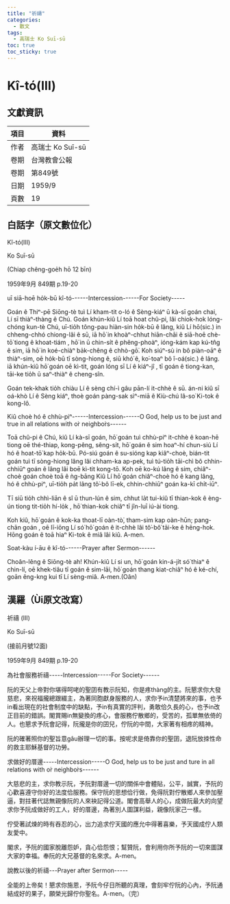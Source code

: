 ```yaml
---
title: "祈禱"
categories:
  - 散文
tags:
  - 高瑞士 Ko Suī-sū
toc: true
toc_sticky: true
---
```


# Kî-tó(III)

## 文獻資訊

| 項目 | 資料 |
|---|---|
| 作者 | 高瑞士 Ko Suī-sū |
| 卷期 | 台灣教會公報 |
| 卷期 | 第849號 |
| 日期 | 1959/9 |
| 頁數 | 19 |

## 白話字（原文數位化）

Kî-tó(III)

Ko Suī-sū

(Chiap chêng-goe̍h hō 12 bīn)

1959年9月 849期 p.19-20

uī siā-hoē ho̍k-bū kî-tó------Intercession------For Society-----

Goán ê Thiⁿ-pē Siōng-tè tuì Lí kham-tit o-ló ê Sèng-kiáⁿ ū kà-sī goán chai, Lí sī thiàⁿ-thàng ê Chú. Goán khún-kiû Lí toā hoat chû-pi, lâi chiok-hok lóng-chóng kun-tè Chú, uī-tio̍h tông-pau hiàn-sin ho̍k-bū ê lâng, kiû Lí hō(sic.) in chheng-chhó chiong-lâi ê sū, iā hō͘ in khoàⁿ-chhut hiān-chāi ê siā-hoē chè-tō͘ tiong ê khoat-tiám , hō͘ in ū chin-si̍t ê phêng-phoàⁿ, ióng-kám kap kú-tn̂g ê sim, iā hō͘ in koé-chiàⁿ ba̍k-chêng ê chhò-gō͘. Koh siúⁿ-sù in bô piàn-oāⁿ ê thiàⁿ-sim, oē ho̍k-bū tī sòng-hiong ê, siū khó͘ ê, ko͘-toaⁿ bô î-oá(sic.) ê lâng. iā khún-kiû hō͘ goán oē kì-tit, goán lóng sī Lí ê kiáⁿ-jî , tī goán ê tiong-kan, tāi-ke tio̍h ū saⁿ-thiàⁿ ê cheng-sîn.

Goán tek-khak tio̍h chiàu Lí ê sèng chí-ì gâu pān-lí it-chhè ê sū. án-ni kiû sī oá-khò Lí ê Sèng kiáⁿ, thoè goán pàng-sak sìⁿ-miā ê Kiù-chú Iâ-so͘ Ki-tok ê kong-lô.

Kiû choè hó ê chhù-piⁿ------Intercession------O God, help us to be just and true in all relations with o͘r neighbo͘rs------

Toā chû-pi ê Chú, kiû Lí kà-sī goán, hō͘ goán tuì chhù-piⁿ it-chhè ê koan-hē tiong oē thé-thiap, kong-pêng, sêng-si̍t, hō͘ goán ê sim hoaⁿ-hí chun-siú Lí hó ê hoat-tō͘ kap ho̍k-bū. Pó-siú goán ê su-sióng kap kiâⁿ-choè, bián-tit goán tuì tī sòng-hiong lâng lâi chham-ka ap-pek, tuì tú-tio̍h tāi-chì bô chhin-chhiūⁿ goán ê lâng lâi boē kì-tit kong-tō. Koh oē ko-kú lâng ê sim, chiâⁿ-choè goán choè toā ê ǹg-bāng Kiû Lí hō͘ goán chiâⁿ-choè hó ê kang lâng, hó ê chhù-piⁿ, uī-tio̍h pa̍t lâng tô͘-bô lī-ek, chhin-chhiūⁿ goán ka-kī chi̍t-iūⁿ.

Tī siū tio̍h chhì-liān ê sî ū thun-lún ê sim, chhut la̍t tui-kiû tī thian-kok ê èng-ún tiong tit-tio̍h hí-lo̍k , hō͘ thian-kok chiâⁿ tī jîn-luī iú-ài tiong.

Koh kiû, hō͘ goán ê kok-ka thoat-lī oàn-tò͘, tham-sim kap oàn-hūn; pang-chān goán , oē lī-iōng Lí só͘ hō͘ goán ê it-chhè lâi tô͘-bô͘ tāi-ke ê hēng-hok. Hōng goán ê toā hiaⁿ Ki-tok ê miâ lâi kiû. A-men.

Soat-kàu í-āu ê kî-tó------Prayer after Sermon------

Choân-lêng ê Siōng-tè ah! Khún-kiû Lí si un, hō͘ goán kin-á-ji̍t só͘ thiaⁿ ê chin-lí, oē khek-tiâu tī goán ê sim-lāi, hō͘ goán thang kiat-chiâⁿ hó ê ké-chí, goān êng-kng kui tī Lí sèng-miâ. A-men.(Oân)

## 漢羅（Ùi原文改寫）

祈禱 (III)

Ko Suī-sū

(接前月號12面)

1959年9月 849期 p.19-20

為社會服務祈禱-----Intercession-----For Society------

阮的天父上帝對你堪得呵咾的聖囝有教示阮知，你是疼thàng的主。阮懇求你大發慈悲，來祝福攏總跟綴主，為著同胞獻身服務的人，求你予in清楚將來的事，也予in看出現在的社會制度中的缺點，予in有真實的評判，勇敢佮久長的心，也予in改正目前的錯誤。閣賞賜in無變換的疼心，會服務佇散鄉的，受苦的，孤單無依倚的人。也懇求予阮會記得，阮攏是你的囝兒，佇阮的中間，大家著有相疼的精神。

阮的確著照你的聖旨意gâu辦理一切的事。按呢求是倚靠你的聖囝，退阮放拺性命的救主耶穌基督的功勞。

求做好的厝邊-----Intercession-----O God, help us to be just and ture in all relations with o͘r neighbo͘rs------

大慈悲的主，求你教示阮，予阮對厝邊一切的關係中會體貼，公平，誠實，予阮的心歡喜遵守你好的法度佮服務。保守阮的思想佮行做，免得阮對佇散鄉人來參加壓逼，對拄著代誌無親像阮的人來袂記得公道。閣會高舉人的心，成做阮最大的向望　求你予阮成做好的工人，好的厝邊，為著別人圖謀利益，親像阮家己一樣。

佇受著試煉的時有吞忍的心，出力追求佇天國的應允中得著喜樂，予天國成佇人類友愛中。

閣求，予阮的國家脫離怨妒，貪心佮怨恨；幫贊阮，會利用你所予阮的一切來圖謀大家的幸福。奉阮的大兄基督的名來求。A-men。

說教以後的祈禱---Prayer after Sermon-----

全能的上帝矣！懇求你施恩，予阮今仔日所聽的真理，會刻牢佇阮的心內，予阮通結成好的果子，願榮光歸佇你聖名。A-men。（完）
